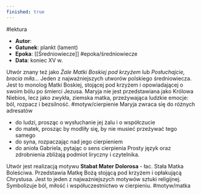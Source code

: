 ```yaml
---
finished: true
---
```

#lektura
- **Autor**: 
- **Gatunek**: plankt (lament)
- **Epoka**: [[Średniowiecze]] #epoka/średniowiecze 
- **Data**: koniec XV w.

Utwór znany też jako *Żale Matki Boskiej pod krzyżem* lub *Posłuchajcie, bracia miła…*
Jeden z najważniejszych utworów polskiego średniowiecza. Jest to monolog Matki Boskiej, stojącej pod krzyżem i opowiadającej o swoim bólu po śmierci Jezusa. Maryja nie jest przedstawiana jako Królowa Niebios, lecz jako zwykła, ziemska matka, przeżywająca ludzkie emocje: ból, rozpacz i bezsilność. #motyw/cierpienie 
Maryja zwraca się do różnych adresatów
- do ludzi, prosząc o wysłuchanie jej żalu i o współczucie
- do matek, prosząc by modliły się, by nie musieć przeżywać tego samego
- do syna, rozpaczając nad jego cierpieniem
- do anioła Gabriela, pytając o sens cierpienia
Prosty język oraz zdrobnienia zbliżają podmiot liryczny i czytelnika.

Utwór jest realizacją motywu **Stabat Mater Dolorosa** - łac. Stała Matka Boleściwa. Przedstawia Matkę Bożą stojącą pod krzyżem i opłakującą Chrystusa. Jest to jeden z najważniejszych motywów sztuki religijnej. Symbolizuje ból, miłość i współuczestnictwo w cierpieniu. #motyw/matka 